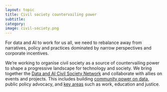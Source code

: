 ```yaml
---
layout: topic
title: Civil society countervailing power
subtitle: 
category: 
image: civil-society.png
---
```

For data and AI to work for us all, we need to rebalance away from narratives, policy and practices dominated by narrow perspectives and corporate incentives.

We’re working to organise civil society as a source of countervailing power to shape a progressive landscape for technology and society. We bring together the [Data and AI Civil Society Network](https://data-and-ai-cso-network.org/) and collaborate with allies on events and projects. This includes building [community power on data](https://connectedbydata.org/projects/2023-catalysing-communities), public policy advocacy, and [key areas](https://connectedbydata.org/topics) such as work, education and justice. 